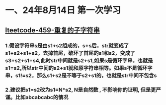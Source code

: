 # 一、24年8月14日 第一次学习
## [lteetcode-459-重复的子字符串](https://leetcode.cn/problems/repeated-substring-pattern/description/)

### 1.假设字符串s是由s1+s2组成的，s+s后，str就变成了s1+s2+s1+s2，去掉首尾，破环了首尾的s1和s2，变成了s3+s2+s1+s4,此时str中间就是s2+s1,如果s是循环字串，也就是s1=s2,所以str中间的s2+s1就和原字符串相等。如果s不是循环字串，s1!=s2，那么s1+s2是不等于s2+s1的，也就是str中间不包含s


### 2.建议把s1=s2改为s1=N*s2, N是自然数 , 不影响你的证明, 但是更严谨。比如abcabcabc的情况
